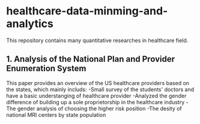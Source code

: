 # healthcare-data-minming-and-analytics
This repository contains many quantitative researches in healthcare field.

## 1. Analysis of the National Plan and Provider Enumeration System
This paper provides an overview of the US healthcare providers based on the states, which mainly includs: 
-Small survey of the students' doctors and have a basic understanging of healthcare provider
-Analyzed the gender difference of building up a sole proprietorship in the healthcare industry
  -The gender analysis of choosing the higher risk position
-The desity of national MRI centers by state population
